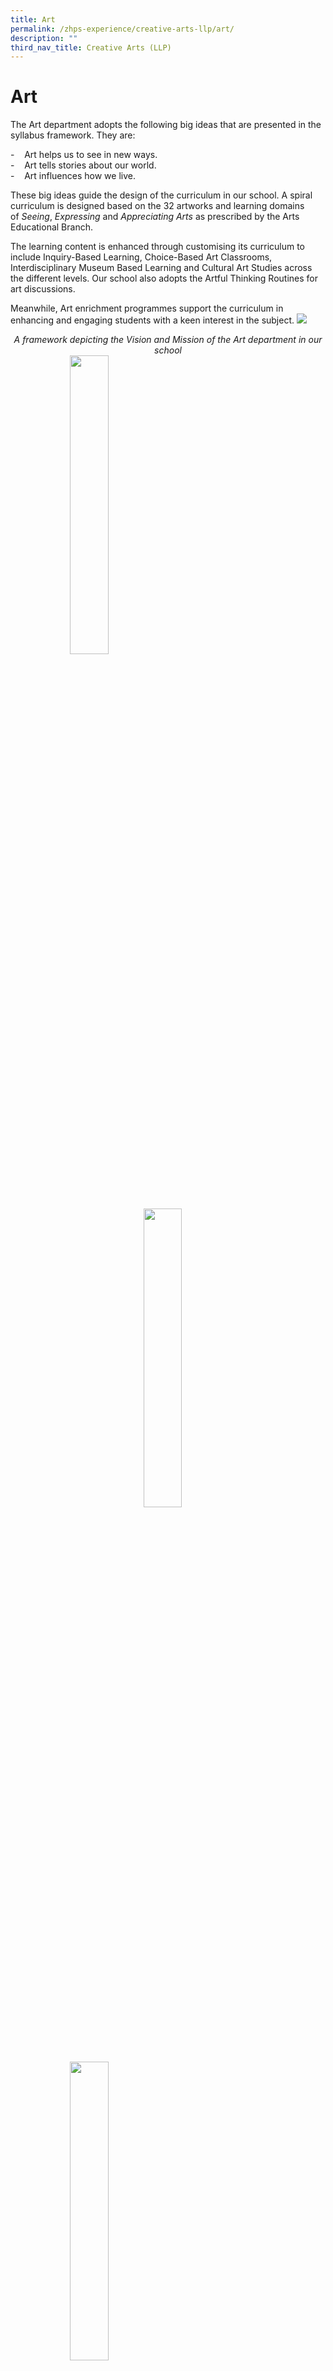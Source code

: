 ```yaml
---
title: Art
permalink: /zhps-experience/creative-arts-llp/art/
description: ""
third_nav_title: Creative Arts (LLP)
---
```

# Art
The Art department adopts the following big ideas that are presented in the syllabus framework. They are:

\-    Art helps us to see in new ways.  
\-    Art tells stories about our world.  
\-    Art influences how we live.

These big ideas guide the design of the curriculum in our school. A spiral curriculum is designed based on the 32 artworks and learning domains of _Seeing_, _Expressing_ and _Appreciating Arts_ as prescribed by the Arts Educational Branch.

The learning content is enhanced through customising its curriculum to include Inquiry-Based Learning, Choice-Based Art Classrooms, Interdisciplinary Museum Based Learning and Cultural Art Studies across the different levels. Our school also adopts the Artful Thinking Routines for art discussions.

Meanwhile, Art enrichment programmes support the curriculum in enhancing and engaging students with a keen interest in the subject.
![](/images/ZHPS%20Experience/Art/Vision%20and%20Mission%20School%20Art%20Dept%20Framework.png)

<center><i>A framework depicting the Vision and Mission of the Art department in our school</i></center>

<img src="/images/ZHPS%20Experience/Art/Art_1.jpg" style="width:35%;margin-left:95px;" align = "left">
<img src="/images/ZHPS%20Experience/Art/Art_2.jpg" style="width:35%;margin-right:115px;" align = "right">

<br clear="left">

<img src="/images/ZHPS%20Experience/Art/Art_3.jpg" style="width:35%;margin-left:95px;" align = "left">
<img src="/images/ZHPS%20Experience/Art/Art_4.jpg" style="width:35%;margin-right:115px;" align = "right">

<br clear="left">


The table below summarises provides examples of enrichment programmes that develop and further students’ skills in Art:

<table>
<tbody>
<tr>
<td style="text-align: center;" width="20%">&nbsp;</td>
<td style="text-align: center;" width="20%"><strong>Primary 2</strong></td>
<td style="text-align: center;" width="20%"><strong>Primary 3</strong></td>
<td style="text-align: center;" width="20%"><strong>Primary 4</strong></td>
<td style="text-align: center;" width="20%"><strong>Primary 5</strong></td>
</tr>
<tr>
<td style="text-align: center;" width="20%">Learning Journeys</td>
<td style="text-align: center;" width="20%"><strong>-</strong></td>
<td style="text-align: center;" width="20%">NUS Baba House</td>
<td style="text-align: center;" width="20%">National Gallery Singapore (NGS)</td>
<td style="text-align: center;" width="20%">NUS Museum/ Asian Civilisation Museum (ACM)</td>
</tr>
<tr>
<td style="text-align: center;" width="20%">Broad-based Thematic Approach</td>
<td style="text-align: center;" width="20%">Paper Cutting</td>
<td style="text-align: center;" width="20%">Batik Painting</td>
<td style="text-align: center;" width="20%">Photography</td>
<td style="text-align: center;" width="20%">Ceramics</td>
</tr>
<tr>
<td style="text-align: center;" width="20%">Talent Identification</td>
<td style="text-align: center;" width="20%">Budding Artists</td>
<td style="text-align: center;" colspan="3">Talent Art</td>
</tr>
</tbody>
</table>
<div>&nbsp;</div>


<center><i>Enrichment programmes are carried out across the different levels to develop and further students’ interest and skills in Art
</i></center>

## Learning Through Art - Collaboration with Departments and Organisations


In promoting Art appreciation further, art is integrated in other subjects to support students’ learning and understanding of concepts and ideas. The department thus, actively collaborates with various departments in school and external organisations to engage students and promote learning.

|           |                    Programme                   |                       Department                      |           Organisation           |
|:---------:|:----------------------------------------------:|:-----------------------------------------------------:|:--------------------------------:|
| Primary 3 |        Applied Learning Programme (ALP)        |                     Social Studies                    |    Artist Talk by local artist   |
|           |                      iAim                      |                      Mathematics                      |                 -                |
| Primary 4 | Interdisciplinary Museum Based Learning (IMBL) | CCE, English Language, Malay Language, Social Studies | National Gallery Singapore (NGS) |
|           |                      iAim                      |                      Mathematics                      |                 -                |
| Primary 5 |                    Ceramics                    |                        Science                        |            NUS Museum            |
|           |                      iAim                      |                      Mathematics                      |                 -                |


<center><i>A collaboration with other Departments and Organisations to integrate Art with other subjects.
</i></center>


**(a) Primary 3 Applied Learning Programme (ALP)**

The art making process in the Primary 3 Applied Learning Programme is conducted through a choice-based lesson setting. Through a series of lessons, students are given the opportunity to ideate what they have learned during Social Studies to create an artwork that advocates water conservation.


<img src="/images/ZHPS%20Experience/Art/ALP_1.jpg" style="width:30%;margin-right:15px;margin-left:75px;" align = "left">
<img src="/images/ZHPS%20Experience/Art/ALP_2.jpg" style="width:17%;margin-right:15px;" align = "left">
<img src="/images/ZHPS%20Experience/Art/ALP_3.jpg" style="width:30%;margin-right:15px;" align = "left">

<br clear="left">


**(b) Primary 4 Interdisciplinary Museum Based Learning (IMBL)**

The Primary 4 Interdisciplinary Museum Based Learning is a collaborative programme between National Gallery Singapore (NGS) and our school. Through this programme, artworks found in NGS are introduced to our students. The valuable resources are also used to create meaningful connections between art and different curriculum studies.

For example, students are engaged in discussions of artworks to discover the connections across subjects such as English Language, Social Studies, Character and Citizenship Education (CCE) and the Malay Language.

<img src="/images/ZHPS%20Experience/Art/IMBL_1.jpg" style="width:35.5%;margin-right:15px;margin-left:25px;" align = "left">
<img src="/images/ZHPS%20Experience/Art/IMBL_3.jpg" style="width:35.5%;margin-right:15px;" align = "left">
<img src="/images/ZHPS%20Experience/Art/IMBL_2.jpg" style="width:20%;margin-right:5px;" align = "left">

<br clear="left">

<img src="/images/ZHPS%20Experience/Art/IMBL_4.jpg" style="width:47%">

**(c) Primary 5 Ceramics**

  

The Primary 5 students are given the opportunity to learn ceramics. Through our collaboration with NUS Museum and Asian Civilisation Museum, students learn more about ceramic trading in Singapore. During the lessons, different ceramic techniques are taught and students are given time to create their own ceramic ware.

<img src="/images/ZHPS%20Experience/Art/Ceramics_1.jpg" style="width:40%;margin-left:65px;" align = "left">
<img src="/images/ZHPS%20Experience/Art/Ceramics_2.jpg" style="width:40%;margin-right:65px;" align = "right">

<br clear="left">


Art Gallery@Zhenghua
--------------------

The Art Gallery is the pride and joy of the school. Completed in 2021, the gallery is a space to showcase the artworks of our students.

  

A set of gallery lessons are also customised for our students. They learn basic gallery etiquette and will be engaged in exciting lessons using the artworks in the gallery. A part of the gallery will also be opened to the students to learn how to curate artworks.

<iframe width="560" height="315" src="https://www.youtube.com/embed/i9EdUx_fXfY" title="Talent Art Love Talk" frameborder="0" allow="accelerometer; autoplay; clipboard-write; encrypted-media; gyroscope; picture-in-picture" allowfullscreen></iframe>
 
<img src="/images/ZHPS%20Experience/Art/Art%20GalleryZhenghua_1.jpg" style="width:75%"> 
 
<img src="/images/ZHPS%20Experience/Art/Art%20GalleryZhenghua_2.jpg" style="width:40%;margin-left:65px;" align = "left">
<img src="/images/ZHPS%20Experience/Art/Art%20GalleryZhenghua_3.jpg" style="width:40%;margin-right:65px;" align = "right">

<br clear="left">


<img src="/images/ZHPS%20Experience/Art/Art%20GalleryZhenghua_4.jpg" style="width:40%;margin-left:65px;" align = "left">
<img src="/images/ZHPS%20Experience/Art/Art%20GalleryZhenghua_5.jpg" style="width:40%;margin-right:65px;" align = "right">

<br clear="left">
 
## Art – The Co-Curriculum

The Young Budding Artists is an art enrichment programme specially crafted for our selected Primary 2 students. These students will engage in hands-on, skill-based activities that will enhance and develop their artistic flair beyond the general art programme.

Our young budding artists will get to enjoy a wide spectrum of creative processes. In the pursue of their artistic journey, they will learn about renowned master artists and their art movement. Whereafter, they get to explore the elements of various art materials as they create their meaningful artistic experience.

Students who go through the programme are then identified and encouraged to pursue their interest and hone their art skills further in Talent Art Co-Curricular Activity (CCA) at Primary 3.

<img src="/images/ZHPS%20Experience/Art/Art%20Co-Curriculum_1.jpg" style="width:40%;margin-left:65px;" align = "left">
<img src="/images/ZHPS%20Experience/Art/Art%20Co-Curriculum_2.jpg" style="width:40%;margin-right:65px;" align = "right">

<br clear="left">

<img src="/images/ZHPS%20Experience/Art/Art%20Co-Curriculum_3.jpg" style="width:70%">

## Talent Art Programme

Budding artists are channelled to the Talent Art Programme (TArP) which maximises students’ talents in their art. Our young artists’ talents are further developed and nurtured. They are provided with opportunities to develop their visual literacy and critical thinking skills. Students get to inquire and discover various ways to interpret the various art concepts through deep discussion and meaningful art processes, and learn to make choices and solve problems when working on their artwork.


Our programme has always capitalised on different platforms available to give avenues for our students to present and grow in confidence, a desire of us to equip students with 21st Century Competencies. Our students get to participate in the various exciting platforms to showcase their artistic talent. They have always been involved in partnership projects with Bukit Panjang Community Club in their PAssionArts programmes. A collaboration with NGS also allowed our students to broaden their insights in the area of art genre and mediums.

  

Students are active participants in Singapore Youth Festival (SYF) Art Exhibition and they have presented in Art Outreach, another SYF fringe activity, to showcase their love for art to the general public.

## Singapore Youth Festival (SYF) Art Exhibition


The Singapore Youth Festival (SYF) is organised by the Ministry of Education (MOE) to showcase the talents of the students’ work yearly. As part of providing experience for exposure at national events, our students participate in the SYF.

  

Our Young Budding Artists (Primary 2) and Talent Art students (Primary 3 to Primary 6) are given the opportunity to showcase their artwork at the recent Singapore Youth Festival Art Exhibition 2021.

Below are the students’ achievements at the SYF 2021 Art Exhibition:

![](/images/ZHPS%20Experience/Art/SYF%202021%20Category%20A.png)

![](/images/ZHPS%20Experience/Art/SYF%202021%20Category%20B.png)

![](/images/ZHPS%20Experience/Art/SYF%202021%20Category%20C.png)

![](/images/ZHPS%20Experience/Art/SYF%20Art%20Exhibition_1.jpg)

![](/images/ZHPS%20Experience/Art/SYF%20Art%20Exhibition_2.jpg)

![](/images/ZHPS%20Experience/Art/SYF%20Art%20Exhibition_3.jpg)

![](/images/ZHPS%20Experience/Art/SYF%20Art%20Exhibition_4.jpg)